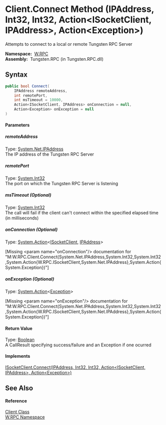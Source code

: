 Client.Connect Method (IPAddress, Int32, Int32, Action&lt;ISocketClient, IPAddress>, Action&lt;Exception>)
==========================================================================================================
  Attempts to connect to a local or remote Tungsten RPC Server

  **Namespace:**  [W.RPC][1]  
  **Assembly:**  Tungsten.RPC (in Tungsten.RPC.dll)

Syntax
------

```csharp
public bool Connect(
	IPAddress remoteAddress,
	int remotePort,
	int msTimeout = 10000,
	Action<ISocketClient, IPAddress> onConnection = null,
	Action<Exception> onException = null
)
```

#### Parameters

##### *remoteAddress*
Type: [System.Net.IPAddress][2]  
The IP address of the Tungsten RPC Server

##### *remotePort*
Type: [System.Int32][3]  
The port on which the Tungsten RPC Server is listening

##### *msTimeout* (Optional)
Type: [System.Int32][3]  
The call will fail if the client can't connect within the specified elapsed time (in milliseconds)

##### *onConnection* (Optional)
Type: [System.Action][4]&lt;[ISocketClient][5], [IPAddress][2]>  

[Missing &lt;param name="onConnection"/> documentation for "M:W.RPC.Client.Connect(System.Net.IPAddress,System.Int32,System.Int32,System.Action{W.RPC.ISocketClient,System.Net.IPAddress},System.Action{System.Exception})"]


##### *onException* (Optional)
Type: [System.Action][6]&lt;[Exception][7]>  

[Missing &lt;param name="onException"/> documentation for "M:W.RPC.Client.Connect(System.Net.IPAddress,System.Int32,System.Int32,System.Action{W.RPC.ISocketClient,System.Net.IPAddress},System.Action{System.Exception})"]


#### Return Value
Type: [Boolean][8]  
A CallResult specifying success/failure and an Exception if one ocurred
#### Implements
[ISocketClient.Connect(IPAddress, Int32, Int32, Action&lt;ISocketClient, IPAddress>, Action&lt;Exception>)][9]  


See Also
--------

#### Reference
[Client Class][10]  
[W.RPC Namespace][1]  

[1]: ../README.md
[2]: http://msdn.microsoft.com/en-us/library/s128tyf6
[3]: http://msdn.microsoft.com/en-us/library/td2s409d
[4]: http://msdn.microsoft.com/en-us/library/bb549311
[5]: ../ISocketClient/README.md
[6]: http://msdn.microsoft.com/en-us/library/018hxwa8
[7]: http://msdn.microsoft.com/en-us/library/c18k6c59
[8]: http://msdn.microsoft.com/en-us/library/a28wyd50
[9]: ../ISocketClient/Connect.md
[10]: README.md
[11]: ../../_icons/Help.png